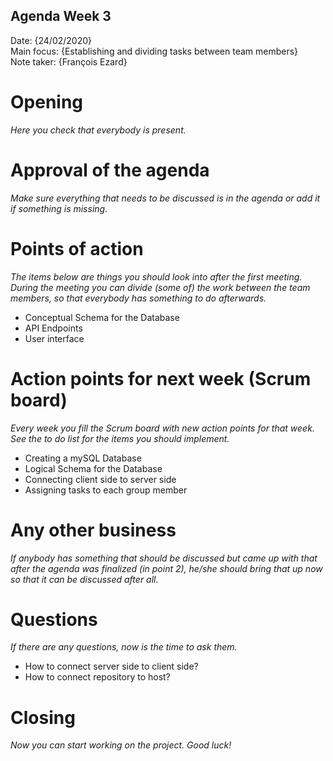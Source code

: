 ## Agenda Week 3

Date:           {24/02/2020}\
Main focus:     {Establishing and dividing tasks between team members}\
Note taker:     {François Ezard}

# Opening
*Here you check that everybody is present.*

# Approval of the agenda
*Make sure everything that needs to be discussed is in the agenda or add it if something is missing.*

# Points of action
*The items below are things you should look into after the first meeting. During the meeting you can divide (some of) the work between the team members, so that everybody has something to do afterwards.*
- Conceptual Schema for the Database
- API Endpoints
- User interface

# Action points for next week (Scrum board)
*Every week you fill the Scrum board with new action points for that week. See the to do list for the items you should implement.*
- Creating a mySQL Database
- Logical Schema for the Database
- Connecting client side to server side
- Assigning tasks to each group member

# Any other business
*If anybody has something that should be discussed but came up with that after the agenda was finalized (in point 2), he/she should bring that up now so that it can be discussed after all.*

# Questions
*If there are any questions, now is the time to ask them.*
- How to connect server side to client side?
- How to connect repository to host?

# Closing
*Now you can start working on the project. Good luck!*
